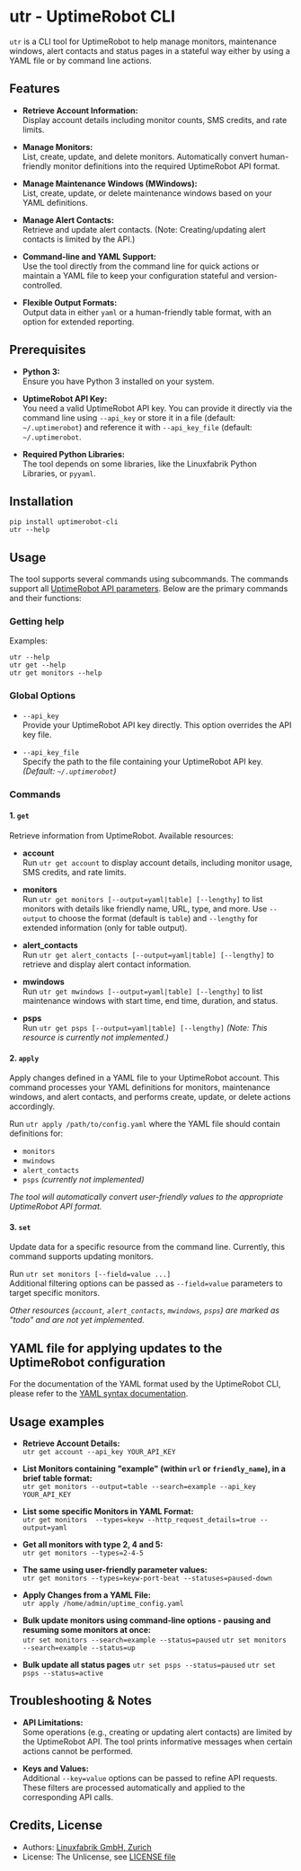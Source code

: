 # utr - UptimeRobot CLI

`utr` is a CLI tool for UptimeRobot to help manage monitors, maintenance windows, alert contacts and status pages in a stateful way either by using a YAML file or by command line actions.


## Features

- **Retrieve Account Information:**  
  Display account details including monitor counts, SMS credits, and rate limits.

- **Manage Monitors:**  
  List, create, update, and delete monitors. Automatically convert human-friendly monitor definitions into the required UptimeRobot API format.

- **Manage Maintenance Windows (MWindows):**  
  List, create, update, or delete maintenance windows based on your YAML definitions.

- **Manage Alert Contacts:**  
  Retrieve and update alert contacts. (Note: Creating/updating alert contacts is limited by the API.)

- **Command-line and YAML Support:**  
  Use the tool directly from the command line for quick actions or maintain a YAML file to keep your configuration stateful and version-controlled.

- **Flexible Output Formats:**  
  Output data in either `yaml` or a human-friendly table format, with an option for extended reporting.


## Prerequisites

- **Python 3:**  
  Ensure you have Python 3 installed on your system.

- **UptimeRobot API Key:**  
  You need a valid UptimeRobot API key. You can provide it directly via the command line using `--api_key` or store it in a file (default: `~/.uptimerobot`) and reference it with `--api_key_file` (default: `~/.uptimerobot`.

- **Required Python Libraries:**  
  The tool depends on some libraries, like the Linuxfabrik Python Libraries, or `pyyaml`.


## Installation

```
pip install uptimerobot-cli
utr --help
```


## Usage

The tool supports several commands using subcommands. The commands support all [UptimeRobot API parameters](https://uptimerobot.com/api/). Below are the primary commands and their functions:


### Getting help

Examples:

    utr --help
    utr get --help
    utr get monitors --help


### Global Options

- `--api_key`  
  Provide your UptimeRobot API key directly. This option overrides the API key file.

- `--api_key_file`  
  Specify the path to the file containing your UptimeRobot API key. *(Default: `~/.uptimerobot`)*


### Commands

#### 1. `get`

Retrieve information from UptimeRobot. Available resources:

- **account**  
  Run `utr get account` to display account details, including monitor usage, SMS credits, and rate limits.

- **monitors**  
  Run `utr get monitors [--output=yaml|table] [--lengthy]` to list monitors with details like friendly name, URL, type, and more. Use `--output` to choose the format (default is `table`) and `--lengthy` for extended information (only for table output).

- **alert_contacts**  
  Run `utr get alert_contacts [--output=yaml|table] [--lengthy]` to retrieve and display alert contact information.

- **mwindows**  
  Run `utr get mwindows [--output=yaml|table] [--lengthy]` to list maintenance windows with start time, end time, duration, and status.

- **psps**  
  Run `utr get psps [--output=yaml|table] [--lengthy]` *(Note: This resource is currently not implemented.)*


#### 2. `apply`

Apply changes defined in a YAML file to your UptimeRobot account. This command processes your YAML definitions for monitors, maintenance windows, and alert contacts, and performs create, update, or delete actions accordingly.

Run `utr apply /path/to/config.yaml` where the YAML file should contain definitions for:
- `monitors`
- `mwindows`
- `alert_contacts`
- `psps` *(currently not implemented)*

*The tool will automatically convert user-friendly values to the appropriate UptimeRobot API format.*


#### 3. `set`

Update data for a specific resource from the command line. Currently, this command supports updating monitors.

Run `utr set monitors [--field=value ...]`  
Additional filtering options can be passed as `--field=value` parameters to target specific monitors.

*Other resources (`account`, `alert_contacts`, `mwindows`, `psps`) are marked as "todo" and are not yet implemented.*


## YAML file for applying updates to the UptimeRobot configuration

For the documentation of the YAML format used by the UptimeRobot CLI, please refer to the [YAML syntax documentation](yaml.md).


## Usage examples

- **Retrieve Account Details:**  
  `utr get account --api_key YOUR_API_KEY`

- **List Monitors containing "example" (within `url` or `friendly_name`), in a brief table format:**  
  `utr get monitors --output=table --search=example --api_key YOUR_API_KEY`

- **List some specific Monitors in YAML Format:**  
  `utr get monitors  --types=keyw --http_request_details=true --output=yaml`

- **Get all monitors with type 2, 4 and 5:**  
  `utr get monitors --types=2-4-5`

- **The same using user-friendly parameter values:**  
  `utr get monitors --types=keyw-port-beat --statuses=paused-down`

- **Apply Changes from a YAML File:**  
  `utr apply /home/admin/uptime_config.yaml`

- **Bulk update monitors using command-line options - pausing and resuming some monitors at once:**  
  `utr set monitors --search=example --status=paused`
  `utr set monitors --search=example --status=up`

- **Bulk update all status pages**
  `utr set psps --status=paused`
  `utr set psps --status=active`


## Troubleshooting & Notes

- **API Limitations:**  
  Some operations (e.g., creating or updating alert contacts) are limited by the UptimeRobot API. The tool prints informative messages when certain actions cannot be performed.

- **Keys and Values:**  
  Additional `--key=value` options can be passed to refine API requests. These filters are processed automatically and applied to the corresponding API calls.


## Credits, License

* Authors: [Linuxfabrik GmbH, Zurich](https://www.linuxfabrik.ch)
* License: The Unlicense, see [LICENSE file](https://unlicense.org/)
